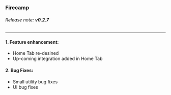 ### Firecamp    
###### Release note: **v0.2.7**
------------------

#### **1. Feature enhancement:**
    
- Home Tab re-desined
- Up-coming integration added in Home Tab
 
#### **2. Bug Fixes:**

- Small utility bug fixes
- UI bug fixes
